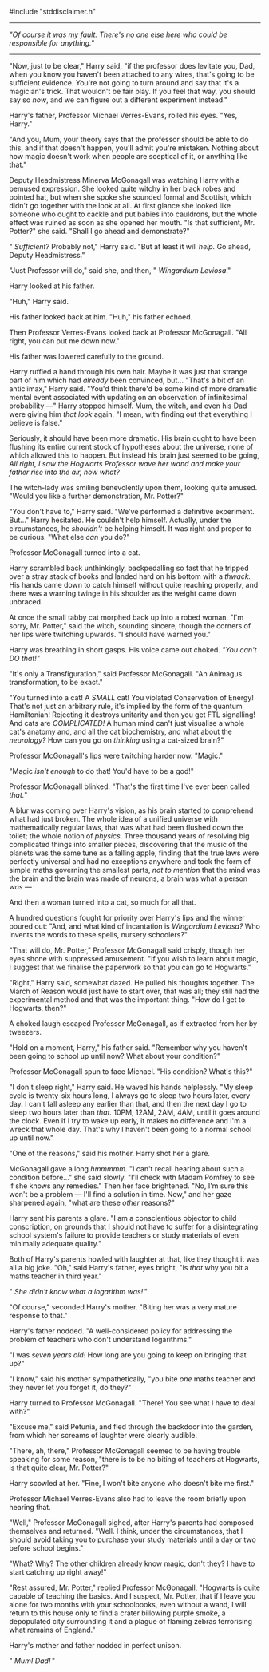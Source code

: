 \#include "stddisclaimer.h"

* * * * *

*"Of course it was my fault. There's no one else here who could be
responsible for anything."*

* * * * *

"Now, just to be clear," Harry said, "if the professor does levitate
you, Dad, when you know you haven't been attached to any wires, that's
going to be sufficient evidence. You're not going to turn around and say
that it's a magician's trick. That wouldn't be fair play. If you feel
that way, you should say so *now*, and we can figure out a different
experiment instead."

Harry's father, Professor Michael Verres-Evans, rolled his eyes. "Yes,
Harry."

"And you, Mum, your theory says that the professor should be able to do
this, and if that doesn't happen, you'll admit you're mistaken. Nothing
about how magic doesn't work when people are sceptical of it, or
anything like that."

Deputy Headmistress Minerva McGonagall was watching Harry with a bemused
expression. She looked quite witchy in her black robes and pointed hat,
but when she spoke she sounded formal and Scottish, which didn't go
together with the look at all. At first glance she looked like someone
who ought to cackle and put babies into cauldrons, but the whole effect
was ruined as soon as she opened her mouth. "Is that sufficient, Mr.
Potter?" she said. "Shall I go ahead and demonstrate?"

" *Sufficient?* Probably not," Harry said. "But at least it will *help.*
Go ahead, Deputy Headmistress."

"Just Professor will do," said she, and then, " *Wingardium Leviosa*."

Harry looked at his father.

"Huh," Harry said.

His father looked back at him. "Huh," his father echoed.

Then Professor Verres-Evans looked back at Professor McGonagall. "All
right, you can put me down now."

His father was lowered carefully to the ground.

Harry ruffled a hand through his own hair. Maybe it was just that
strange part of him which had *already* been convinced, but... "That's a
bit of an anticlimax," Harry said. "You'd think there'd be some kind of
more dramatic mental event associated with updating on an observation of
infinitesimal probability —" Harry stopped himself. Mum, the witch, and
even his Dad were giving him *that look* again. "I mean, with finding
out that everything I believe is false."

Seriously, it should have been more dramatic. His brain ought to have
been flushing its entire current stock of hypotheses about the universe,
none of which allowed this to happen. But instead his brain just seemed
to be going, *All right, I saw the Hogwarts Professor wave her wand and
make your father rise into the air, now what?*

The witch-lady was smiling benevolently upon them, looking quite amused.
"Would you like a further demonstration, Mr. Potter?"

"You don't have to," Harry said. "We've performed a definitive
experiment. But..." Harry hesitated. He couldn't help himself. Actually,
under the circumstances, he *shouldn't* be helping himself. It was right
and proper to be curious. "What else *can* you do?"

Professor McGonagall turned into a cat.

Harry scrambled back unthinkingly, backpedalling so fast that he tripped
over a stray stack of books and landed hard on his bottom with a
*thwack.* His hands came down to catch himself without quite reaching
properly, and there was a warning twinge in his shoulder as the weight
came down unbraced.

At once the small tabby cat morphed back up into a robed woman. "I'm
sorry, Mr. Potter," said the witch, sounding sincere, though the corners
of her lips were twitching upwards. "I should have warned you."

Harry was breathing in short gasps. His voice came out choked. *"You
can't DO that!"*

"It's only a Transfiguration," said Professor McGonagall. "An Animagus
transformation, to be exact."

"You turned into a cat! A *SMALL* cat! You violated Conservation of
Energy! That's not just an arbitrary rule, it's implied by the form of
the quantum Hamiltonian! Rejecting it destroys unitarity and then you
get FTL signalling! And cats are *COMPLICATED!* A human mind can't just
visualise a whole cat's anatomy and, and all the cat biochemistry, and
what about the *neurology?* How can you go on *thinking* using a
cat-sized brain?"

Professor McGonagall's lips were twitching harder now. "Magic."

"Magic *isn't enough* to do that! You'd have to be a god!"

Professor McGonagall blinked. "That's the first time I've ever been
called *that.*"

A blur was coming over Harry's vision, as his brain started to
comprehend what had just broken. The whole idea of a unified universe
with mathematically regular laws, that was what had been flushed down
the toilet; the whole notion of *physics*. Three thousand years of
resolving big complicated things into smaller pieces, discovering that
the music of the planets was the same tune as a falling apple, finding
that the true laws were perfectly universal and had no exceptions
anywhere and took the form of simple maths governing the smallest parts,
*not to mention* that the mind was the brain and the brain was made of
neurons, a brain was what a person *was* —

And then a woman turned into a cat, so much for all that.

A hundred questions fought for priority over Harry's lips and the winner
poured out: "And, and what kind of incantation is *Wingardium Leviosa?*
Who invents the words to these spells, nursery schoolers?"

"That will do, Mr. Potter," Professor McGonagall said crisply, though
her eyes shone with suppressed amusement. "If you wish to learn about
magic, I suggest that we finalise the paperwork so that you can go to
Hogwarts."

"Right," Harry said, somewhat dazed. He pulled his thoughts together.
The March of Reason would just have to start over, that was all; they
still had the experimental method and that was the important thing. "How
do I get to Hogwarts, then?"

A choked laugh escaped Professor McGonagall, as if extracted from her by
tweezers.

"Hold on a moment, Harry," his father said. "Remember why you haven't
been going to school up until now? What about your condition?"

Professor McGonagall spun to face Michael. "His condition? What's this?"

"I don't sleep right," Harry said. He waved his hands helplessly. "My
sleep cycle is twenty-six hours long, I always go to sleep two hours
later, every day. I can't fall asleep any earlier than that, and then
the next day I go to sleep two hours later than *that.* 10PM, 12AM, 2AM,
4AM, until it goes around the clock. Even if I try to wake up early, it
makes no difference and I'm a wreck that whole day. That's why I haven't
been going to a normal school up until now."

"One of the reasons," said his mother. Harry shot her a glare.

McGonagall gave a long *hmmmmm.* "I can't recall hearing about such a
condition before..." she said slowly. "I'll check with Madam Pomfrey to
see if she knows any remedies." Then her face brightened. "No, I'm sure
this won't be a problem — I'll find a solution in time. Now," and her
gaze sharpened again, "what are these *other* reasons?"

Harry sent his parents a glare. "I am a conscientious objector to child
conscription, on grounds that I should not have to suffer for a
disintegrating school system's failure to provide teachers or study
materials of even minimally adequate quality."

Both of Harry's parents howled with laughter at that, like they thought
it was all a big joke. "Oh," said Harry's father, eyes bright, "is
*that* why you bit a maths teacher in third year."

" *She didn't know what a logarithm was!* "

"Of course," seconded Harry's mother. "Biting her was a very mature
response to that."

Harry's father nodded. "A well-considered policy for addressing the
problem of teachers who don't understand logarithms."

"I was *seven years old!* How long are you going to keep on bringing
that up?"

"I know," said his mother sympathetically, "you bite *one* maths teacher
and they never let you forget it, do they?"

Harry turned to Professor McGonagall. "There! You see what I have to
deal with?"

"Excuse me," said Petunia, and fled through the backdoor into the
garden, from which her screams of laughter were clearly audible.

"There, ah, there," Professor McGonagall seemed to be having trouble
speaking for some reason, "there is to be no biting of teachers at
Hogwarts, is that quite clear, Mr. Potter?"

Harry scowled at her. "Fine, I won't bite anyone who doesn't bite me
first."

Professor Michael Verres-Evans also had to leave the room briefly upon
hearing that.

"Well," Professor McGonagall sighed, after Harry's parents had composed
themselves and returned. "Well. I think, under the circumstances, that I
should avoid taking you to purchase your study materials until a day or
two before school begins."

"What? Why? The other children already know magic, don't they? I have to
start catching up right away!"

"Rest assured, Mr. Potter," replied Professor McGonagall, "Hogwarts is
quite capable of teaching the basics. And I suspect, Mr. Potter, that if
I leave you alone for two months with your schoolbooks, even without a
wand, I will return to this house only to find a crater billowing purple
smoke, a depopulated city surrounding it and a plague of flaming zebras
terrorising what remains of England."

Harry's mother and father nodded in perfect unison.

" *Mum! Dad!* "
